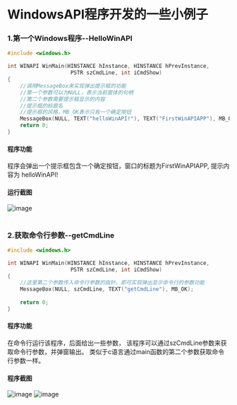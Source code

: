 # WindowsAPI程序开发的一些小例子
### 1.第一个Windows程序--HelloWinAPI
```C
#include <windows.h> 

int WINAPI WinMain(HINSTANCE hInstance, HINSTANCE hPrevInstance,
					PSTR szCmdLine, int iCmdShow)
{
	//调用MessageBox来实现弹出提示框的功能
	//第一个参数可以为NULL，表示当前窗体的句柄
	//第二个参数需要提示框显示的内容
	//提示框的标题名
	//提示框的风格，MB_OK表示只有一个确定按钮
	MessageBox(NULL, TEXT("helloWinAPI!"), TEXT("FirstWinAPIAPP"), MB_OK);
	return 0;
}
```
#### 程序功能
程序会弹出一个提示框包含一个确定按钮，窗口的标题为FirstWinAPIAPP, 提示内容为 helloWinAPI! 
#### 运行截图
![image](https://user-images.githubusercontent.com/92630234/193268590-acab1786-9828-413c-94bf-9454c19a7587.png)
#
### 2.获取命令行参数--getCmdLine
```C
#include <windows.h> 

int WINAPI WinMain(HINSTANCE hInstance, HINSTANCE hPrevInstance,
					PSTR szCmdLine, int iCmdShow)
{
	//这里第二个参数传入命令行参数的指针，即可实现弹出显示命令行的参数功能 
	MessageBox(NULL, szCmdLine, TEXT("getCmdLine"), MB_OK); 
	
	return 0;
}
```
#### 程序功能
在命令行运行该程序，后面给出一些参数， 该程序可以通过szCmdLine参数来获取命令行参数，并弹窗输出。
类似于c语言通过main函数的第二个参数获取命令行参数一样。
#### 程序截图
![image](https://user-images.githubusercontent.com/92630234/193271990-efebc487-8556-4c01-97eb-8a2b1a4ea0c8.png)
![image](https://user-images.githubusercontent.com/92630234/193272000-2a335371-4331-4361-89ad-18bb4b451e6d.png)
